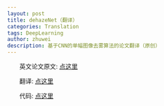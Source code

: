 ```yaml
---
layout: post
title: dehazeNet（翻译）
categories: Translation
tags: DeepLearning
author: zhuwei
description: 基于CNN的单幅图像去雾算法的论文翻译（原创）
---
```


                            
&emsp;&emsp;英文论文原文: [点这里](http://weiSupreme.github.io/assets/sources/dehazeNet/dehazeNet.pdf)
        
&emsp;&emsp;翻译: [点这里](http://weiSupreme.github.io/assets/sources/dehazeNet/dehazeNet-translation.pdf)
        
&emsp;&emsp;代码: [点这里](/assets/sources/dehazeNet/DehazeNet-master.zip)
